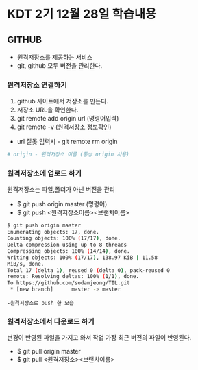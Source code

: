 # KDT 2기 12월 28일 학습내용

 ## GITHUB
 - 원격저장소를 제공하는 서비스
 - git, github 모두 버전을 관리한다.

### 원격저장소 연결하기
1. github 사이트에서 저장소를 만든다.
2. 저장소 URL을 확인한다.
3. git remote add origin url (명령어입력)
4. git remote -v (원격저장소 정보확인)
* url 잘못 입력시 - git remote rm origin

```python
# origin - 원격저장소 이름 (통상 origin 사용)
```

### 원격저장소에 업로드 하기

원격저장소는 파일,폴더가 아닌 버전을 관리

-  $ git push origin master (명령어)
-  $ git push <원격저장소이름><브랜치이름>
``` bash
$ git push origin master
Enumerating objects: 17, done.
Counting objects: 100% (17/17), done.
Delta compression using up to 8 threads
Compressing objects: 100% (14/14), done.
Writing objects: 100% (17/17), 138.97 KiB | 11.58 
MiB/s, done.
Total 17 (delta 1), reused 0 (delta 0), pack-reused 0
remote: Resolving deltas: 100% (1/1), done.       
To https://github.com/sodamjeong/TIL.git
 * [new branch]      master -> master
 ```
  ```-원격저장소로 push 한 모습```

### 원격저장소에서 다운로드 하기
변경이 반영된 파일을 가지고 와서 작업
가장 최근 버전의 파일이 반영된다.

- $ git pull origin master
- $ git pull <원격저장소><브랜치이름>


